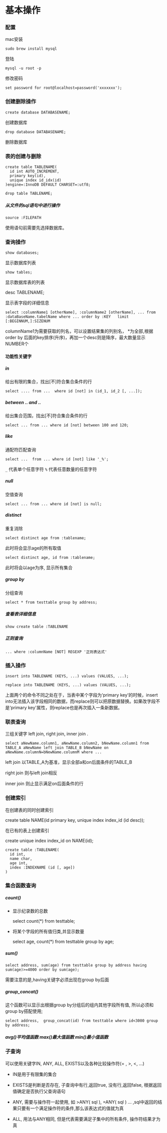# 基本操作

### 配置

mac安装

    sudo brew install mysql

登陆

    mysql -u root -p 

修改密码

    set password for root@localhost=password('xxxxxxx');


### 创建删除操作

    create database DATABASENAME;

创建数据库

    drop database DATABASENAME;

删除数据库


### 表的创建与删除

    create table TABLENAME(
      id int AUTO_INCREMENT,
      primary key(id),
      unique index id_idx(id)
    )engine=:InnoDB DEFAULT CHARSET=:utf8;

    drop table TABLENAME;

##### 从文件的sql语句中进行操作

    source :FILEPATH

使用语句前需要先选择数据库。


### 查询操作

    show databases;

显示数据库列表

    show tables;

显示数据库表的列表

  desc TABLENAME;

显示表字段的详细信息

    select :columnName1 [otherName], :columnName2 [otherName], ... from :dataBaseName.tabelName where ... order by :KEY   limit [:BEGINNUM,]:SIZENUM

columnName1为需要获取的列名，可以设置结果集的列别名， *为全部,根据order by 后面的key排序(升序)，再加一个desc则是降序，最大数量显示NUMBER个

#### 功能性关键字

##### in

给出有限的集合，找出[不]符合集合条件的行

    select .... from ...  where id [not] in (id_1, id_2 [, ...]);

##### between .. and ..

给出集合范围，找出[不]符合集合条件的行
  
    select ... from ... where id [not] between 100 and 120;

##### like

通配符匹配查询

    select ...  from ... where id [not] like '_%';

`_` 代表单个任意字符
`%` 代表任意数量的任意字符

##### null

空值查询

    select ... from ... where id [not] is null;

##### distinct

重复消除

    select distinct age from :tablename;

此时将会显示age的所有取值

    select distinct age, id from :tablename;

此时将会以age为序, 显示所有集合

##### group by

分组查询

    select * from testtable group by address;



##### 查看表详细信息

    show create table :TABLENAME

##### 正则查询

    ... where :columnName [NOT] REGEXP '正则表达式'


### 插入操作

    insert into TABLENAME (KEYS, ...) values (VALUES, ...);

    replace into TABLENAME (KEYS, ...) values (VALUES, ...);

上面两个的命令不同之处在于，当表中某个字段为‘primary key’的时候，insert into无法插入该字段相同的数据，而replace则可以把原数据替换。如果改字段不是‘primary key'属性，则replace也是再次插入一条新数据。


### 联表查询

三组关键字 left join, right join, inner join . 

    select aNewName.column1, aNewName.column2, bNewName.column1 from TABLE_A aNewName left join TABLE_B bNewName on aNewName.columnN=bNewName.columnM where ...

left join 以TABLE_A为基准，显示全部a和on后面条件的TABLE_B

right join 则与left join相反

inner join 则止显示满足on后面条件的行

### 创建索引

在创建表的同时创建索引

  create table NAME(id primary key, unique index index_id (id desc));

在已有的表上创建索引

  create unique index index_id on NAME(id);

    create table :TABLENAME(
      id int,
      name char, 
      age int,
      index :INDEXNAME (id [, age])
    )
>>>>>>


### 集合函数查询

##### count()

+ 显示纪录数的总数

    select count(*) from testtable;

+ 将某个字段的所有值归类,并显示数量

    select age, count(*) from testtable group by age;

##### sum()

    select address, sum(age) from testtable group by address having sum(age)>=4000 order by sum(age);

需要注意的是,having关键字必须出现在group by后面

##### group_concat()

这个函数可以显示出根据group by分组后的组内其他字段所有值, 所以必须和group by搭配使用;

    select address,  group_concat(id) from testtable where id<3000 group by address;

##### avg()平均值函数  max()最大值函数  min()最小值函数

### 子查询

可以使用关键字IN, ANY, ALL, EXISTS以及各种比较操作符(= , >, <, ...)

+ IN是用于有限集的集合

+ EXISTS是判断是否存在, 子查询中有行,返回true, 没有行,返回false, 根据返回值确定是否执行父查询语句

+ ANY, 需要与操作符一起使用, 如 >ANY( sql ), =ANY( sql ) ... ,sql中返回的结果只要有一个满足操作符的条件,那么该表达式的值就为真

+ ALL, 用法与ANY相同, 但是代表需要满足子集中的所有条件, 操作符结果才为真

